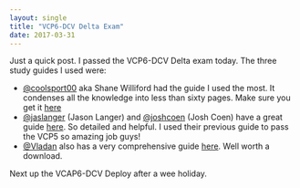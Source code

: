 ```yaml
---
layout: single
title: "VCP6-DCV Delta Exam"
date: 2017-03-31
---
```

Just a quick post.  I passed the VCP6-DCV Delta exam today.  The three study guides I used were:

* [@coolsport00](https://twitter.com/coolsport00) aka Shane Williford had the guide I used the most.  It condenses all the knowledge into less than sixty pages.  Make sure you get it [here](http://vbrownbag.com/wp-content/uploads/2016/08/VCP6-Study-Guide.pdf)
* [@jaslanger](https://twitter.com/jaslanger) (Jason Langer) and [@joshcoen](https://twitter.com/joshcoen) (Josh Coen) have a great guide [here](http://virtuallanger.com/wp-content/uploads/2015/08/vcp6-dcv_sg.pdf).  So detailed and helpful.  I used their previous guide to pass the VCP5 so amazing job guys!
* [@Vladan](https://twitter.com/vladan) also has a very comprehensive guide [here](http://demand.simplivity.com/study-guide-2016-vcp6-dcv?utm_source=vladan&utm_medium=post&utm_campaign=VCP6-study-guide).  Well worth a download.

Next up the VCAP6-DCV Deploy after a wee holiday.